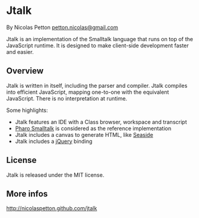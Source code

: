Jtalk
=====

By Nicolas Petton <petton.nicolas@gmail.com>

Jtalk is an implementation of the Smalltalk language that runs on top of the JavaScript runtime. It is designed to make client-side development faster and easier.

Overview
--------

Jtalk is written in itself, including the parser and compiler. Jtalk compiles into efficient JavaScript, mapping one-to-one with the equivalent JavaScript. There is no interpretation at runtime.

Some highlights:
* Jtalk features an IDE with a Class browser, workspace and transcript
* [Pharo Smalltalk](http://www.pharo-project.org) is considered as the reference implementation
* Jtalk includes a canvas to generate HTML, like [Seaside](http://www.seaside.st)
* Jtalk includes a [jQuery](http://www.jquery.com) binding

License
-------

Jtalk is released under the MIT license.

More infos
----------

http://nicolaspetton.github.com/jtalk
